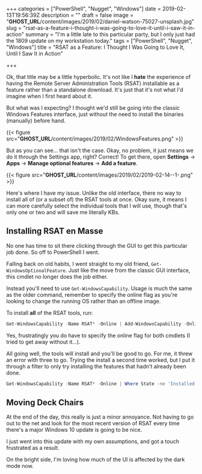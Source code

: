 +++
categories = ["PowerShell", "Nugget", "Windows"]
date = 2019-02-13T19:56:39Z
description = ""
draft = false
image = "__GHOST_URL__/content/images/2019/02/daniel-watson-75027-unsplash.jpg"
slug = "rsat-as-a-feature-i-thought-i-was-going-to-love-it-until-i-saw-it-in-action"
summary = "I'm a little late to this particular party, but I only just had the 1809 update on my workstation today."
tags = ["PowerShell", "Nugget", "Windows"]
title = "RSAT as a Feature: I Thought I Was Going to Love It, Until I Saw It in Action"

+++


Ok, that title may be a little hyperbolic. It's not like I **hate** the experience of having the Remote Server Administration Tools (RSAT) installable as a feature rather than a standalone download. It's just that it's not what I'd imagine when I first heard about it.

But what was I expecting? I thought we'd still be going into the classic Windows Features interface, just without the need to install the binaries (manually) before hand.

{{< figure src="__GHOST_URL__/content/images/2019/02/WindowsFeatures.png" >}}

But as you can see... that isn't the case. Okay, no problem, it just means we do it through the Settings app, right? Correct! To get there, open **Settings** -> **Apps** -> **Manage optional features** -> **Add a feature**.

{{< figure src="__GHOST_URL__/content/images/2019/02/2019-02-14--1-.png" >}}

Here's where I have my issue. Unlike the old interface, there no way to install all of (or a subset of) the RSAT tools at once. Okay sure, it means I can more carefully select the individual tools that I will use, though that's only one or two and will save me literally KBs.

## **Installing RSAT en Masse**

No one has time to sit there clicking through the GUI to get this particular job done. So off to PowerShell I went.

Falling back on old habits, I went straight to my old friend, `Get-WindowsOptionalFeature`. Just like the move from the classic GUI interface, this cmdlet no longer does the job either.

Instead you'll need to use `Get-WindowsCapability`. Usage is much the same as the older command, remember to specify the online flag as you're looking to change the running OS rather than an offline image.

To install **all** of the RSAT tools, run:

```powershell
Get-WindowsCapability -Name RSAT* -Online | Add-WindowsCapability -Online

```

Yes, frustratingly you do have to specify the online flag for both cmdlets (I tried to get away without it...).

All going well, the tools will install and you'll be good to go. For me, it threw an error with three to go. Trying the install a second time worked, but I put it through a filter to only try installing the features that hadn't already been done.

```powershell
Get-WindowsCapability -Name RSAT* -Online | Where State -ne 'Installed' | Add-WindowsCapability -Online

```

## **Moving Deck Chairs**

At the end of the day, this really is just a minor annoyance. Not having to go out to the net and look for the most recent version of RSAT every time there's a major Windows 10 update is going to be nice.

I just went into this update with my own assumptions, and got a touch frustrated as a result.

On the bright side, I'm loving how much of the UI is affected by the dark mode now.

